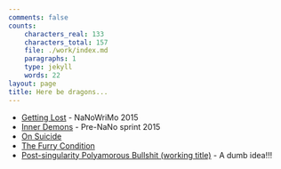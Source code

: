 ```yaml
---
comments: false
counts:
    characters_real: 133
    characters_total: 157
    file: ./work/index.md
    paragraphs: 1
    type: jekyll
    words: 22
layout: page
title: Here be dragons...
---
```


* [Getting Lost](getting-lost) - NaNoWriMo 2015
* [Inner Demons](inner-demons) - Pre-NaNo sprint 2015
* [On Suicide](suicide)
* [The Furry Condition](the-furry-condition)
* [Post-singularity Polyamorous Bullshit (working title)](postsingularity-poly-shit) - A dumb idea!!!
